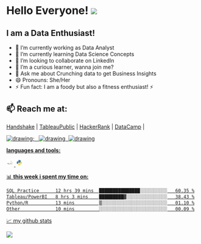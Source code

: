 # Hello Everyone! <img src="https://media.giphy.com/media/hvRJCLFzcasrR4ia7z/giphy.gif" width="25px">
## I am a Data Enthusiast!
- 🔭 I’m currently working as Data Analyst
- 🌱 I’m currently learning Data Science Concepts
- 👯 I’m looking to collaborate on LinkedIn
- 🤔 I’m a curious learner, wanna join me?
- 💬 Ask me about Crunching data to get Business Insights
- 😄 Pronouns: She/Her
- ⚡ Fun fact: I am a foody but also a fitness enthusiast! ⚡
## 📫 Reach me at:
[Handshake](https://tacomauw.joinhandshake.com/stu/users/32019953) |
  [TableauPublic](https://public.tableau.com/app/profile/shephali.jain#!/?newProfile=&activeTab=0) |
  [HackerRank](https://www.hackerrank.com/sheff_jain) |
  [DataCamp](https://www.datacamp.com/profile/jainshep) |
  
  
<a href="https://www.linkedin.com/in/shephali-jain/"><img src="https://res.cloudinary.com/dderf3c2e/image/upload/v1608791787/Linkedin-Logo_zz8n0r.png" alt="drawing" width="100"/>;&nbsp;&nbsp;&nbsp;<a href="https://twitter.com/sheffjain2"><img src="https://res.cloudinary.com/dderf3c2e/image/upload/v1608791787/image_ibyytk.png" alt="drawing" width="40"/>&nbsp;&nbsp;<a href="https://www.kaggle.com/jainshep"><img src="https://res.cloudinary.com/dderf3c2e/image/upload/v1608791787/Kaggle_logo_qgcb8c.png" alt="drawing" width="75"/>
  
**languages and tools:**  
  
  <code><img height="20" src="https://raw.githubusercontent.com/github/explore/80688e429a7d4ef2fca1e82350fe8e3517d3494d/topics/mysql/mysql.png"></code>
  <code><img height="20" src="https://raw.githubusercontent.com/github/explore/80688e429a7d4ef2fca1e82350fe8e3517d3494d/topics/python/python.png"></code>
  
  📊 **this week i spent my time on:**
  
  
```text
SQL Practice      12 hrs 39 mins  ███████████████░░░░░░░░░░   60.35 %
Tableau/PowerBI   8 hrs 3 mins    █████████▓░░░░░░░░░░░░░░░   38.43 %
Python/R          13 mins         ▒░░░░░░░░░░░░░░░░░░░░░░░░   01.10 %
Other             10 mins         ░░░░░░░░░░░░░░░░░░░░░░░░░   00.09 %
```
  
  📈 my github stats
  
<img src="https://github-readme-stats.vercel.app/api?username=ShephaliJain&&show_icons=true&title_color=ffffff&icon_color=bb2acf&text_color=daf7dc&bg_color=151515">

